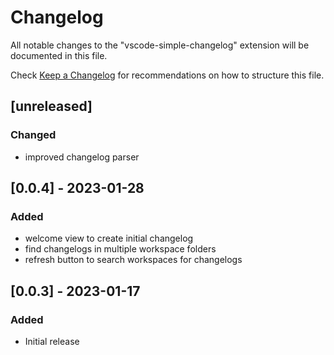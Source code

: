 # Changelog

All notable changes to the "vscode-simple-changelog" extension will be documented in this file.

Check [Keep a Changelog](http://keepachangelog.com/) for recommendations on how to structure this file.

## [unreleased]

### Changed

- improved changelog parser

## [0.0.4] - 2023-01-28

### Added

- welcome view to create initial changelog
- find changelogs in multiple workspace folders
- refresh button to search workspaces for changelogs

## [0.0.3] - 2023-01-17

### Added

- Initial release